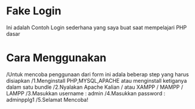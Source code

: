 # Fake Login 

Ini adalah Contoh Login sederhana yang saya buat saat mempelajari PHP dasar 

# Cara Menggunakan 

/Untuk mencoba penggunaan dari form ini adala beberap step yang harus disiapkan 
/1.Menginstall PHP,MYSQL,APACHE atau menginstall ketiganya dalam satu bundle
/2.Nyalakan Apache Kalian / atau XAMPP / MAMPP / LAMPP
/3.Masukkan username : admin 
/4.Masukkan password : adminpplg1
/5.Selamat Mencoba!
